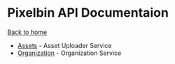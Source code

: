 # Pixelbin API Documentaion

[Back to home](../../README.md)

- [Assets](ASSETS.md) - Asset Uploader Service
- [Organization](ORGANIZATION.md) - Organization Service

